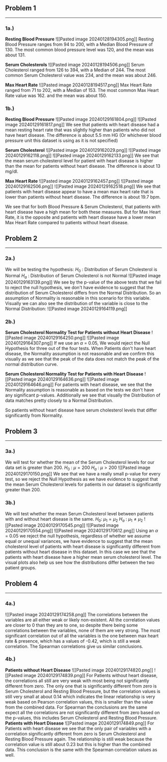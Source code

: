 ## Problem 1
---
### 1a.)
**Resting Blood Pressure**
![[Pasted image 20240128194305.png]]
Resting Blood Pressure ranges from 94 to 200, with a Median Blood Pressure of 130. The most common blood pressure level was 120, and the mean was about 131.

**Serum Cholesterols**
![[Pasted image 20240128194506.png]]
Serum Cholesterol ranged from 126 to 394, with a Median of 244. The most common Serum Cholesterol value was 234, and the mean was about 246.

**Max Heart Rate**
![[Pasted image 20240128194517.png]]
Max Heart Rate ranged from 71 to 202, with a Median of 153. The most common Max Heart Rate value was 162. and the mean was about 150.
### 1b.)
**Resting Blood Pressure**
![[Pasted image 20240129161804.png]]
![[Pasted image 20240129161817.png]]
We see that patients with heart disease had a mean resting heart rate that was slightly higher than patients who did not have heart disease. The difference is about 5.5 mm HG (Or whichever blood pressure unit this dataset is using as it is not specified)

**Serum Cholesterol**
![[Pasted image 20240129162029.png]]
![[Pasted image 20240129162118.png]]
![[Pasted image 20240129162133.png]]
We see that the mean serum cholesterol level for patient with heart disease is higher than the mean for patients without heart disease. The difference is about 13 mg/dl.

**Max Heart Rate**
![[Pasted image 20240129162457.png]]
![[Pasted image 20240129162506.png]]
![[Pasted image 20240129162518.png]]
We see that patients with heart disease appear to have a mean max heart rate that is lower than patients without heart disease. The difference is about 19.7 bpm.

We see that for both Blood Pressure & Serum Cholesterol, that patients with heart disease have a high mean for both these measures. But for Max Heart Rate, it is the opposite and patients with heart disease have a lower mean Max Heart Rate compared to patients without heart disease.
## Problem 2
---
### 2a.)
We will be testing the hypothesis:
$H_0$ : Distribution of Serum Cholesterol is Normal
$H_a$ : Distribution of Serum Cholesterol is not Normal
![[Pasted image 20240129163139.png]]
We see by the p-value of the above tests that we fail to reject the null hypothesis, we don't have evidence to suggest that the distribution of Serum Cholesterol differs from the Normal Distribution. So an assumption of Normality is reasonable in this scenario for this variable. Visually we can also see the distribution of the variable is close to the Normal Distribution:
![[Pasted image 20240129164119.png]]
### 2b.)
**Serum Cholesterol Normality Test for Patients without Heart Disease**
![[Pasted image 20240129164250.png]]
![[Pasted image 20240129164307.png]]
If we use an $\alpha$ = 0.05, We would reject the Null Hypothesis for three out of the four tests. When Patients don't have heart disease, the Normality assumption is not reasonable and we confirm this visually as we see that the peak of the data does not match the peak of the normal distribution curve.

**Serum Cholesterol Normality Test for Patients with Heart Disease**
![[Pasted image 20240129164636.png]]
![[Pasted image 20240129164646.png]]
For patients with heart disease, we see that the Normality assumption is reasonable as based on the tests we don't have any significant p-values. Additionally we see that visually the Distribution of data matches pretty closely to a Normal Distribution. 

So patients without heart disease have serum cholesterol levels that differ significantly from Normality.
## Problem 3
---
### 3a.)
We will test for whether the mean of the Serum Cholesterol levels for our data set is greater than 200.
$H_0$ : $\mu = 200$ 
$H_a$ : $\mu > 200$ 
![[Pasted image 20240129170150.png]]
We see that we have a really small p-value for every test, so we reject the Null Hypothesis as we have evidence to suggest that the mean Serum Cholesterol levels for patients in our dataset is significantly greater than 200.
### 3b.)
We will test whether the mean Serum Cholesterol level between patients with and without heart disease is the same.
$H_0$: $\mu_1 = \mu_2$ 
$H_a$ : $\mu_1 \neq \mu_2$ 
![[Pasted image 20240129170545.png]]
![[Pasted image 20240129170554.png]]
![[Pasted image 20240129170612.png]]
Using an $\alpha$ = 0.05 we reject the null hypothesis, regardless of whether we assume equal or unequal variances, we have evidence to suggest that the mean cholesterol level of patients with heart disease is significantly different from patients without heart disease in this dataset. In this case we see that the patients with heart disease have a higher mean serum cholesterol level. The visual plots also help us see how the distributions differ between the two patient groups. 

## Problem 4
---
### 4a.)
![[Pasted image 20240129174258.png]]
The correlations between the variables are all either weak or likely non-existent. All the correlation values are closer to 0 than they are to one, so despite there being some correlations between the variables, none of them are very strong. The most significant correlation out of all the variables is the one between max heart rate & presence, which has a values of -0.42, which is still a weak correlation. The Spearman correlations give us similar conclusions.

### 4b.)
**Patients without Heart Disease**
![[Pasted image 20240129174820.png]]
![[Pasted image 20240129174839.png]]
For Patients without heart disease, the correlations all still are very weak with most being not significantly different from zero. The only one that is significantly different from zero is Serum Cholesterol and Resting Blood Pressure, but the correlation values is still very small at about 0.14 which indicates the linear relationship is very weak based on Pearson correlation values, this is smaller than the value from the combined data. For Spearman the conclusions are the same expect all the correlations are not significantly different from zero based on the p-values, this includes Serum Cholesterol and Resting Blood Pressure.
**Patients with Heart Disease**
![[Pasted image 20240129174849.png]]
For Patients with heart disease we see that the only pair of variables with a correlation significantly different from zero is Serum Cholesterol and Resting Blood Pressure again. The relationship is still weak because the correlation value is still about 0.23 but this is higher than the combined data. This conclusion is the same with the Spearman correlation values as well. 